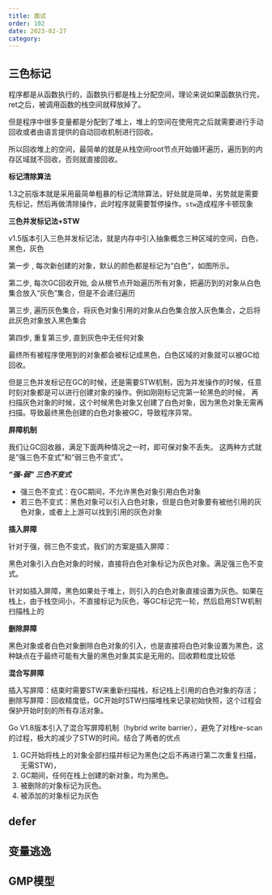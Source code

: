 ```yaml
---
title: 面试
order: 102
date: 2023-02-27
category:
---
```


## 三色标记

程序都是从函数执行的，函数执行都是栈上分配空间，理论来说如果函数执行完，ret之后，被调用函数的栈空间就释放掉了。

但是程序中很多变量都是分配到了堆上，堆上的空间在使用完之后就需要进行手动回收或者由语言提供的自动回收机制进行回收。

所以回收堆上的空间，最简单的就是从栈空间root节点开始循环遍历，遍历到的内存区域就不回收，否则就直接回收。

**标记清除算法**

1.3之前版本就是采用最简单粗暴的标记清除算法，好处就是简单，劣势就是需要先标记，然后再做清除操作，此时程序就需要暂停操作。`stw`造成程序卡顿现象

**三色并发标记法+STW**

v1.5版本引入三色并发标记法，就是内存中引入抽象概念三种区域的空间，白色，黑色，灰色

第一步 , 每次新创建的对象，默认的颜色都是标记为“白色”，如图所示。

第二步, 每次GC回收开始, 会从根节点开始遍历所有对象，把遍历到的对象从白色集合放入“灰色”集合，但是不会递归遍历

第三步, 遍历灰色集合，将灰色对象引用的对象从白色集合放入灰色集合，之后将此灰色对象放入黑色集合

第四步, 重复第三步, 直到灰色中无任何对象

最终所有被程序使用到的对象都会被标记成黑色，白色区域的对象就可以被GC给回收。

但是三色并发标记在GC的时候，还是需要STW机制，因为并发操作的时候，任意时刻对象都是可以进行创建对象的操作。例如刚刚标记完第一轮黑色的时候，
再扫描灰色对象的时候，这个时候黑色对象又创建了白色对象，因为黑色对象无需再扫描。导致最终黑色创建的白色对象被GC，导致程序异常。


**屏障机制**

我们让GC回收器，满足下面两种情况之一时，即可保对象不丢失。  这两种方式就是“强三色不变式”和“弱三色不变式”。

***“强-弱” 三色不变式***

- 强三色不变式：在GC期间，不允许黑色对象引用白色对象
- 若三色不变式：黑色对象可以引入白色对象，但是白色对象要有被他引用的灰色对象，或者上上游可以找到引用的灰色对象

**插入屏障**

针对于强，弱三色不变式，我们的方案是插入屏障：

黑色对象引入白色对象的时候，直接将白色对象标记为灰色对象。满足强三色不变式。

针对如插入屏障，黑色如果处于堆上，则引入的白色对象直接设置为灰色。如果在栈上，由于栈空间小，不直接标记为灰色，等GC标记完一轮，然后启用STW机制扫描栈上的

**删除屏障**

黑色对象或者白色对象删除白色对象的引入，也是直接将白色对象设置为黑色，这种缺点在于最终可能有大量的黑色对象其实是无用的。回收颗粒度比较低


**混合写屏障**

插入写屏障：结束时需要STW来重新扫描栈，标记栈上引用的白色对象的存活；
删除写屏障：回收精度低，GC开始时STW扫描堆栈来记录初始快照，这个过程会保护开始时刻的所有存活对象。

Go V1.8版本引入了混合写屏障机制（hybrid write barrier），避免了对栈re-scan的过程，极大的减少了STW的时间。结合了两者的优点

1. GC开始将栈上的对象全部扫描并标记为黑色(之后不再进行第二次重复扫描，无需STW)， 
2. GC期间，任何在栈上创建的新对象，均为黑色。 
3. 被删除的对象标记为灰色。 
4. 被添加的对象标记为灰色








## defer

## 变量逃逸

## GMP模型

